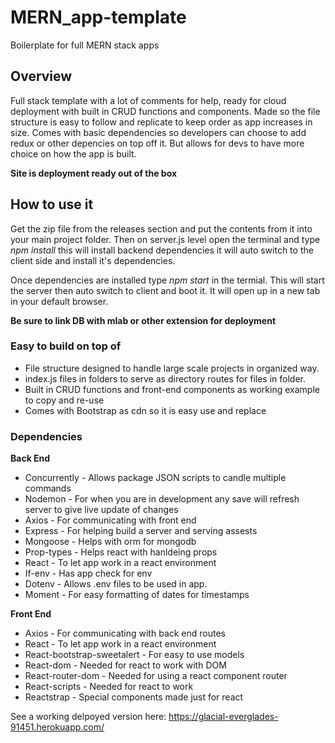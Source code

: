 # MERN_app-template
Boilerplate for full MERN stack apps

## Overview
Full stack template with a lot of comments for help, ready for cloud deployment with built in CRUD functions and components.
Made so the file structure is easy to follow and replicate to keep order as app increases in size.
Comes with basic dependencies so developers can choose to add redux or other depencies on top off it. But allows for devs to have more choice on how the app is built.

**__Site is deployment ready out of the box__**

## How to use it
Get the zip file from the releases section and put the contents from it into your main project folder. Then on server.js level open the terminal and type *npm install* this will install backend dependencies it will auto switch to the client side and install it's dependencies.

Once dependencies are installed type *npm start* in the termial. This will start the server then auto switch to client and boot it. It will open up in a new tab in your default browser.

**Be sure to link DB with mlab or other extension for deployment**

### Easy to build on top of
* File structure designed to handle large scale projects in organized way.
* index.js files in folders to serve as directory routes for files in folder.
* Built in CRUD functions and front-end components as working example to copy and re-use
* Comes with Bootstrap as cdn so it is easy use and replace

### Dependencies 

**Back End**
- Concurrently - Allows package JSON scripts to candle multiple commands
- Nodemon - For when you are in development any save will refresh server to give live update of changes
- Axios - For communicating with front end
- Express - For helping build a server and serving assests
- Mongoose - Helps with orm for mongodb
- Prop-types - Helps react with hanldeing props
- React - To let app work in a react environment
- If-env - Has app check for env
- Dotenv - Allows .env files to be used in app. 
- Moment - For easy formatting of dates for timestamps

**Front End**
- Axios - For communicating with back end routes
- React - To let app work in a react environment
- React-bootstrap-sweetalert - For easy to use models
- React-dom - Needed for react to work with DOM
- React-router-dom - Needed for using a react component router
- React-scripts - Needed for react to work
- Reactstrap - Special components made just for react

See a working delpoyed version here: https://glacial-everglades-91451.herokuapp.com/